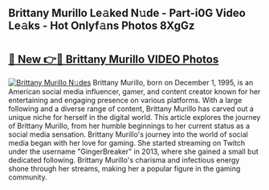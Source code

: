 ## Brittany Murillo Le𝚊ked N𝚞de - Part-i0G Video Le𝚊ks - Hot Onlyf𝚊ns Photos 8XgGz

# <h2><a href="http://ab74484.deff.icu/?id=Brittany+Murillo">🔗 New 👉🔴 Brittany Murillo VIDEO Photos</a></h2>

[![Brittany Murillo N𝚞des](https://i.imgur.com/rIISA9y.gif)](http://ab74484.deff.icu/?id=Brittany+Murillo)
Brittany Murillo, born on December 1, 1995, is an American social media influencer, gamer, and content creator known for her entertaining and engaging presence on various platforms. With a large following and a diverse range of content, Brittany Murillo has carved out a unique niche for herself in the digital world. This article explores the journey of Brittany Murillo, from her humble beginnings to her current status as a social media sensation. Brittany Murillo's journey into the world of social media began with her love for gaming. She started streaming on Twitch under the username "GingerBreaker" in 2013, where she gained a small but dedicated following. Brittany Murillo's charisma and infectious energy shone through her streams, making her a popular figure in the gaming community.
